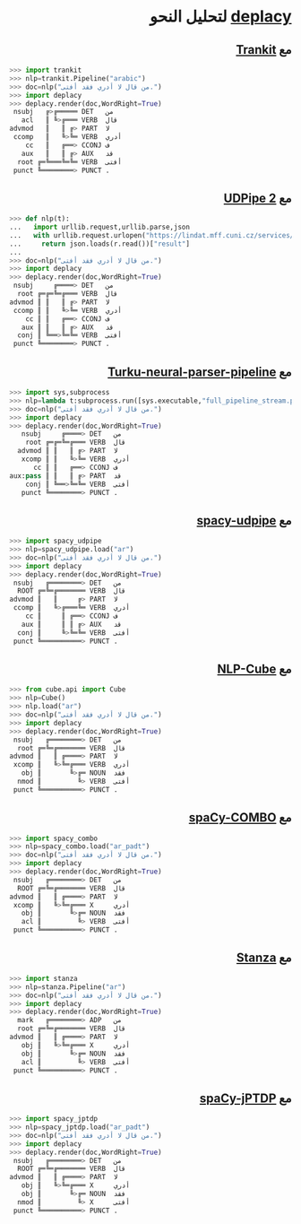 <h1 dir="rtl"><a href="https://koichiyasuoka.github.io/deplacy/">deplacy</a> لتحليل النحو</h1>

<h2 dir="rtl"> مع <a href="http://github.com/nlp-uoregon/trankit">Trankit</a></h2>

```py
>>> import trankit
>>> nlp=trankit.Pipeline("arabic")
>>> doc=nlp("من قال لا أدري فقد أفتى.")
>>> import deplacy
>>> deplacy.render(doc,WordRight=True)
 nsubj   ╔>╔═════ DET   من
   acl   ║ ╚>╔═══ VERB  قال
advmod   ║   ║ ╔> PART  لا
 ccomp   ║   ╚>╚═ VERB  أدري
    cc   ║   ╔══> CCONJ ف
   aux   ║   ║ ╔> AUX   قد
  root ╔═╚═══╚═╚═ VERB  أفتى
 punct ╚════════> PUNCT .
```

<h2 dir="rtl"> مع <a href="http://ufal.mff.cuni.cz/udpipe/2">UDPipe 2</a></h2>

```py
>>> def nlp(t):
...   import urllib.request,urllib.parse,json
...   with urllib.request.urlopen("https://lindat.mff.cuni.cz/services/udpipe/api/process?model=ar&tokenizer&tagger&parser&data="+urllib.parse.quote(t)) as r:
...     return json.loads(r.read())["result"]
...
>>> doc=nlp("من قال لا أدري فقد أفتى.")
>>> import deplacy
>>> deplacy.render(doc,WordRight=True)
 nsubj     ╔════> DET   من
  root ╔═╔═╚═╔═══ VERB  قال
advmod ║ ║   ║ ╔> PART  لا
 ccomp ║ ║   ╚>╚═ VERB  أدري
    cc ║ ║   ╔══> CCONJ ف
   aux ║ ║   ║ ╔> AUX   قد
  conj ║ ╚══>╚═╚═ VERB  أفتى
 punct ╚════════> PUNCT .
```

<h2 dir="rtl"> مع <a href="https://turkunlp.org/Turku-neural-parser-pipeline/">Turku-neural-parser-pipeline</a></h2>

```py
>>> import sys,subprocess
>>> nlp=lambda t:subprocess.run([sys.executable,"full_pipeline_stream.py","--gpu","-1","--conf","models_ar_padt/pipelines.yaml"],cwd="Turku-neural-parser-pipeline",input=t,encoding="utf-8",stdout=subprocess.PIPE).stdout
>>> doc=nlp("من قال لا أدري فقد أفتى.")
>>> import deplacy
>>> deplacy.render(doc,WordRight=True)
   nsubj     ╔════> DET   من
    root ╔═╔═╚═╔═══ VERB  قال
  advmod ║ ║   ║ ╔> PART  لا
   xcomp ║ ║   ╚>╚═ VERB  أدري
      cc ║ ║   ╔══> CCONJ ف
aux:pass ║ ║   ║ ╔> PART  قد
    conj ║ ╚══>╚═╚═ VERB  أفتى
   punct ╚════════> PUNCT .
```

<h2 dir="rtl"> مع <a href="https://github.com/TakeLab/spacy-udpipe">spacy-udpipe</a></h2>

```py
>>> import spacy_udpipe
>>> nlp=spacy_udpipe.load("ar")
>>> doc=nlp("من قال لا أدري فقد أفتى.")
>>> import deplacy
>>> deplacy.render(doc,WordRight=True)
 nsubj   ╔════════> DET   من
  ROOT ╔═╚═╔═══════ VERB  قال
advmod ║   ║     ╔> PART  لا
 ccomp ║   ╚>╔═══╚═ VERB  أدري
    cc ║     ║ ╔══> CCONJ ف
   aux ║     ║ ║ ╔> AUX   قد
  conj ║     ╚>╚═╚═ VERB  أفتى
 punct ╚══════════> PUNCT .
```

<h2 dir="rtl"> مع <a href="https://github.com/Adobe/NLP-Cube">NLP-Cube</a></h2>

```py
>>> from cube.api import Cube
>>> nlp=Cube()
>>> nlp.load("ar")
>>> doc=nlp("من قال لا أدري فقد أفتى.")
>>> import deplacy
>>> deplacy.render(doc,WordRight=True)
 nsubj   ╔════════> DET   من
  root ╔═╚═╔═══════ VERB  قال
advmod ║   ║ ╔════> PART  لا
 xcomp ║   ╚>╚═╔═══ VERB  أدري
   obj ║       ╚>╔═ NOUN  فقد
  nmod ║         ╚> VERB  أفتى
 punct ╚══════════> PUNCT .
```

<h2 dir="rtl"> مع <a href="https://github.com/KoichiYasuoka/spaCy-COMBO">spaCy-COMBO</a></h2>

```py
>>> import spacy_combo
>>> nlp=spacy_combo.load("ar_padt")
>>> doc=nlp("من قال لا أدري فقد أفتى.")
>>> import deplacy
>>> deplacy.render(doc,WordRight=True)
 nsubj   ╔════════> DET   من
  ROOT ╔═╚═╔═══════ VERB  قال
advmod ║   ║ ╔════> PART  لا
 xcomp ║   ╚>╚═╔═══ X     أدري
   obj ║       ╚>╔═ NOUN  فقد
   acl ║         ╚> VERB  أفتى
 punct ╚══════════> PUNCT .
```

<h2 dir="rtl"> مع <a href="https://stanfordnlp.github.io/stanza">Stanza</a></h2>

```py
>>> import stanza
>>> nlp=stanza.Pipeline("ar")
>>> doc=nlp("من قال لا أدري فقد أفتى.")
>>> import deplacy
>>> deplacy.render(doc,WordRight=True)
  mark   ╔════════> ADP   من
  root ╔═╚═╔═══════ VERB  قال
advmod ║   ║ ╔════> PART  لا
   obj ║   ╚>╚═╔═══ X     أدري
   obj ║       ╚>╔═ NOUN  فقد
   acl ║         ╚> VERB  أفتى
 punct ╚══════════> PUNCT .
```

<h2 dir="rtl"> مع <a href="https://github.com/KoichiYasuoka/spaCy-jPTDP">spaCy-jPTDP</a></h2>

```py
>>> import spacy_jptdp
>>> nlp=spacy_jptdp.load("ar_padt")
>>> doc=nlp("من قال لا أدري فقد أفتى.")
>>> import deplacy
>>> deplacy.render(doc,WordRight=True)
 nsubj   ╔════════> DET   من
  ROOT ╔═╚═╔═══════ VERB  قال
advmod ║   ║ ╔════> PART  لا
   obj ║   ╚>╚═╔═══ X     أدري
   obj ║       ╚>╔═ NOUN  فقد
  nmod ║         ╚> X     أفتى
 punct ╚══════════> PUNCT .
```

